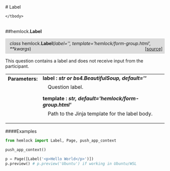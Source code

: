 <script src="https://cdn.mathjax.org/mathjax/latest/MathJax.js?config=TeX-AMS-MML_HTMLorMML" type="text/javascript"></script>

<link rel="stylesheet" href="https://assets.readthedocs.org/static/css/readthedocs-doc-embed.css" type="text/css" />

<style>
    a.src-href {
        float: right;
    }
    p.attr {
        margin-top: 0.5em;
        margin-left: 1em;
    }
    p.func-header {
        background-color: gainsboro;
        border-radius: 0.1em;
        padding: 0.5em;
        padding-left: 1em;
    }
    table.field-table {
        border-radius: 0.1em
    }
</style># Label

<table class="docutils field-list field-table" frame="void" rules="none">
    <col class="field-name" />
    <col class="field-body" />
    <tbody valign="top">
        
    </tbody>
</table>



##hemlock.**Label**

<p class="func-header">
    <i>class</i> hemlock.<b>Label</b>(<i>label='', template='hemlock/form-group.html', **kwargs</i>) <a class="src-href" target="_blank" href="https://github.com/dsbowen/hemlock/blob/master/hemlock/qpolymorphs/label.py#L6">[source]</a>
</p>

This question contains a label and does not receive input from the
participant.

<table class="docutils field-list field-table" frame="void" rules="none">
    <col class="field-name" />
    <col class="field-body" />
    <tbody valign="top">
        <tr class="field">
    <th class="field-name"><b>Parameters:</b></td>
    <td class="field-body" width="100%"><b>label : <i>str or bs4.BeautifulSoup, default=''</i></b>
<p class="attr">
    Question label.
</p>
<b>template : <i>str, default='hemlock/form-group.html'</i></b>
<p class="attr">
    Path to the Jinja template for the label body.
</p></td>
</tr>
    </tbody>
</table>

####Examples

```python
from hemlock import Label, Page, push_app_context

push_app_context()

p = Page([Label('<p>Hello World</p>')])
p.preview() # p.preview('Ubuntu') if working in Ubuntu/WSL
```

